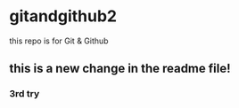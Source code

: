 # gitandgithub2
this repo is for Git &amp; Github

## this is a new change in the readme file!
### 3rd try
